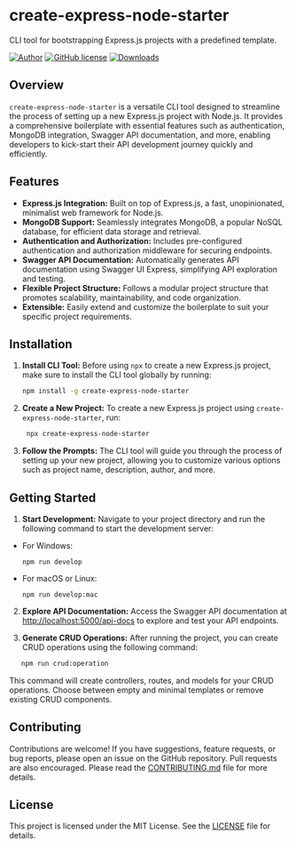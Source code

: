 # create-express-node-starter

CLI tool for bootstrapping Express.js projects with a predefined template.

[![Author](http://img.shields.io/badge/author-@rfadhlaoui-blue.svg)](https://tn.linkedin.com/in/fadhlaouiraed)
[![GitHub license](https://img.shields.io/github/license/maitraysuthar/rest-api-nodejs-mongodb.svg)](https://github.com/fadhlaouir/express-node-starter/blob/main/LICENSE)
[![Downloads](https://img.shields.io/npm/dt/create-express-node-starter.svg)](https://www.npmjs.com/package/create-express-node-starter)

## Overview

`create-express-node-starter` is a versatile CLI tool designed to streamline the process of setting up a new Express.js project with Node.js. It provides a comprehensive boilerplate with essential features such as authentication, MongoDB integration, Swagger API documentation, and more, enabling developers to kick-start their API development journey quickly and efficiently.

## Features

- **Express.js Integration:** Built on top of Express.js, a fast, unopinionated, minimalist web framework for Node.js.
- **MongoDB Support:** Seamlessly integrates MongoDB, a popular NoSQL database, for efficient data storage and retrieval.
- **Authentication and Authorization:** Includes pre-configured authentication and authorization middleware for securing endpoints.
- **Swagger API Documentation:** Automatically generates API documentation using Swagger UI Express, simplifying API exploration and testing.
- **Flexible Project Structure:** Follows a modular project structure that promotes scalability, maintainability, and code organization.
- **Extensible:** Easily extend and customize the boilerplate to suit your specific project requirements.

## Installation

1. **Install CLI Tool:**
   Before using `npx` to create a new Express.js project, make sure to install the CLI tool globally by running:

   ```bash
   npm install -g create-express-node-starter
   ```

2. **Create a New Project:**
   To create a new Express.js project using `create-express-node-starter`, run:

   ```bash
    npx create-express-node-starter
   ```

3. **Follow the Prompts:**
   The CLI tool will guide you through the process of setting up your new project, allowing you to customize various options such as project name, description, author, and more.

## Getting Started

1. **Start Development:**
   Navigate to your project directory and run the following command to start the development server:

- For Windows:
  ```
  npm run develop
  ```
- For macOS or Linux:
  ```
  npm run develop:mac
  ```

2. **Explore API Documentation:**
   Access the Swagger API documentation at [http://localhost:5000/api-docs](http://localhost:5000/api-docs) to explore and test your API endpoints.

3. **Generate CRUD Operations:**
   After running the project, you can create CRUD operations using the following command:

```bash
   npm run crud:operation
```

This command will create controllers, routes, and models for your CRUD operations. Choose between empty and minimal templates or remove existing CRUD components.

## Contributing

Contributions are welcome! If you have suggestions, feature requests, or bug reports, please open an issue on the GitHub repository. Pull requests are also encouraged. Please read the [CONTRIBUTING.md](CONTRIBUTING.md) file for more details.

## License

This project is licensed under the MIT License. See the [LICENSE](LICENSE) file for details.
